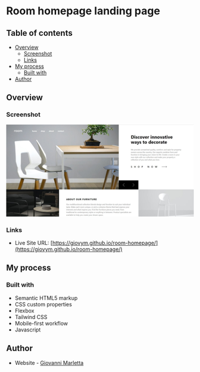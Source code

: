 # Room homepage landing page

## Table of contents

- [Overview](#overview)
  - [Screenshot](#screenshot)
  - [Links](#links)
- [My process](#my-process)
  - [Built with](#built-with)
- [Author](#author)

## Overview

### Screenshot

![](images/screenshot.jpg)

### Links

- Live Site URL: [https://giovym.github.io/room-homepage/](https://giovym.github.io/room-homepage/)

## My process

### Built with

- Semantic HTML5 markup
- CSS custom properties
- Flexbox
- Tailwind CSS
- Mobile-first workflow
- Javascript

## Author

- Website - [Giovanni Marletta](https://github.com/Giovym)
